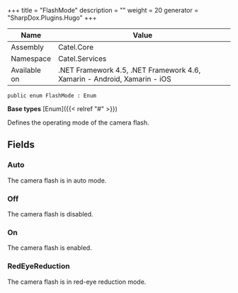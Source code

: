 

+++
title = "FlashMode" 
description = ""
weight = 20
generator = "SharpDox.Plugins.Hugo"
+++

Name|Value
---|---
Assembly|Catel.Core
Namespace|Catel.Services
Available on|.NET Framework 4.5, .NET Framework 4.6, Xamarin - Android, Xamarin - iOS

```
public enum FlashMode : Enum
```

**Base types**
[Enum]({{< relref "#" >}})

Defines the operating mode of the camera flash.

## Fields

### Auto

The camera flash is in auto mode.

### Off

The camera flash is disabled.

### On

The camera flash is enabled.

### RedEyeReduction

The camera flash is in red-eye reduction mode.

